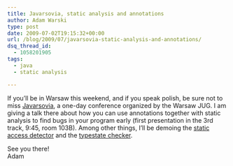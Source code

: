```yaml
---
title: Javarsovia, static analysis and annotations
author: Adam Warski
type: post
date: 2009-07-02T19:15:32+00:00
url: /blog/2009/07/javarsovia-static-analysis-and-annotations/
dsq_thread_id:
  - 1058201905
tags:
  - java
  - static analysis

---
```

If you&#8217;ll be in Warsaw this weekend, and if you speak polish, be sure not to miss [Javarsovia][1], a one-day conference organized by the Warsaw JUG. I am giving a talk there about how you can use annotations together with static analysis to find bugs in your program early (first presentation in the 3rd track, 9:45, room 103B). Among other things, I&#8217;ll be demoing the [static access detector][2] and the [typestate checker][3].

See you there!  
Adam

 [1]: http://www.javarsovia.pl/
 [2]: http://www.warski.org/staticaccess.html
 [3]: http://www.warski.org/typestate.html
